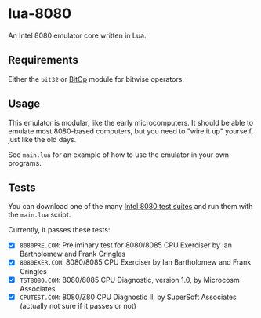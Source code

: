 lua-8080
========

An Intel 8080 emulator core written in Lua.

Requirements
------------

Either the `bit32` or [BitOp](http://bitop.luajit.org) module for bitwise operators.

Usage
-----

This emulator is modular, like the early microcomputers. It should be able to emulate most 8080-based computers, but you need to "wire it up" yourself, just like the old days.

See `main.lua` for an example of how to use the emulator in your own programs.

Tests
-----

You can download one of the many [Intel 8080 test suites](https://github.com/superzazu/8080/tree/master/cpu_tests) and run them with the `main.lua` script.

Currently, it passes these tests:

- [x] `8080PRE.COM`: Preliminary test for 8080/8085 CPU Exerciser by Ian Bartholomew and Frank Cringles
- [x] `8080EXER.COM`: 8080/8085 CPU Exerciser by Ian Bartholomew and Frank Cringles
- [x] `TST8080.COM`: 8080/8085 CPU Diagnostic, version 1.0, by Microcosm Associates
- [x] `CPUTEST.COM`: 8080/Z80 CPU Diagnostic II, by SuperSoft Associates (actually not sure if it passes or not)
